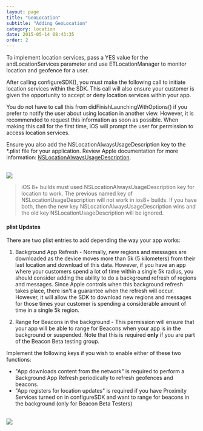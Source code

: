 ```yaml
---
layout: page
title: "GeoLocation"
subtitle: "Adding GeoLocation"
category: location
date: 2015-05-14 08:43:35
order: 2
---
```


To implement location services, pass a YES value for the andLocationServices parameter and use ETLocationManager to monitor location and geofence for a user.

<script src="https://gist.github.com/sfmc-mobilepushsdk/97f89bf21b6dd92929b1.js"></script>

After calling configureSDK(), you must make the following call to initiate location services within the SDK.  This call will also ensure your customer is given the opportunity to accept or deny location services within your app.

You do not have to call this from didFinishLaunchingWithOptions() if you prefer to notify the user about using location in another view.  However, it is recommended to request this information as soon as possible.  When making this call for the first time, iOS will prompt the user for permission to access location services.

<script src="https://gist.github.com/sfmc-mobilepushsdk/092adf7e911614c30daf.js"></script>

Ensure you also add the NSLocationAlwaysUsageDescription key to the *.plist file for your application. Review Apple documentation for more information: <a href="https://developer.apple.com/library/ios/documentation/General/Reference/InfoPlistKeyReference/Articles/CocoaKeys.html#//apple_ref/doc/uid/TP40009251-SW18" target="_blank">NSLocationAlwaysUsageDescription</a>.

<br/>
<img class="img-responsive" src="{{ site.baseurl }}/assets/location_usage_plist_entry.png" /><br/>

> iOS 8+ builds must used NSLocationAlwaysUsageDescription key for location to work.  The previous named key of NSLocationUsageDescription will not work in ios8+ builds.  If you have both, then the new key NSLocationAlwaysUsageDescription wins and the old key NSLocationUsageDescription will be ignored.  

#### <a name="plist"></a>plist Updates

There are two plist entries to add depending the way your app works:  

1.  Background App Refresh - Normally, new regions and messages are downloaded as the device moves more than 5k (5 kilometers) from their last location and download of this data.  However, if you have an app where your customers spend a lot of time within a single 5k radius, you should consider adding the ability to do a background refresh of regions and messages.  Since Apple controls when this background refresh takes place, there isn't a guarantee when the refresh will occur.  However, it will allow the SDK to download new regions and messages for those times your customer is spending a considerable amount of time in a single 5k region.

2.  Range for Beacons in the background - This permission will ensure that your app will be able to range for Beacons when your app is in the background or suspended.  Note that this is required **only** if you are part of the Beacon Beta testing group.

Implement the following keys if you wish to enable either of these two functions:

* "App downloads content from the network" is required to perform a Background App Refresh periodically to refresh geofences and beacons.
* "App registers for location updates" is required if you have Proximity Services turned on in configureSDK and want to range for beacons in the background (only for Beacon Beta Testers)

<br/><img class="img-responsive" src="{{ site.baseurl }}/assets/background_modes_plist_entry.png" /><br/>
